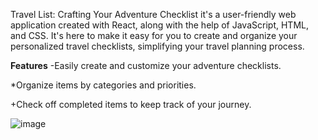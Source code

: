 Travel List: Crafting Your Adventure Checklist
it's a user-friendly web application created with React, along with the help of JavaScript, HTML, and CSS. It's here to make it easy for you to create and organize your personalized travel checklists, simplifying your travel planning process.


**Features**
-Easily create and customize your adventure checklists.


*Organize items by categories and priorities.


+Check off completed items to keep track of your journey.


![image](https://github.com/Ansam56/react_pt1/assets/86476980/86e7f044-6694-4616-b1ec-168ac23bde22)
